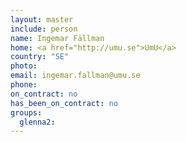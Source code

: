 ```yaml
---
layout: master
include: person
name: Ingemar Fällman
home: <a href="http://umu.se">UmU</a>
country: "SE"
photo:
email: ingemar.fallman@umu.se
phone:
on_contract: no
has_been_on_contract: no
groups:
  glenna2:
---
```

